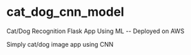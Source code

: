 # cat_dog_cnn_model
Cat/Dog Recognition Flask App Using ML  -- Deployed on AWS

Simply cat/dog image app using CNN
